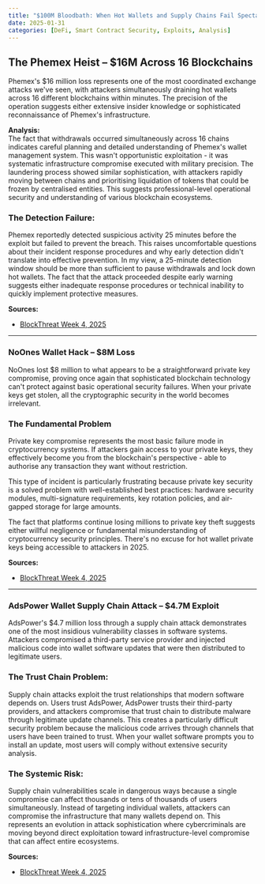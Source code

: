 ```yaml
---
title: "$100M Bloodbath: When Hot Wallets and Supply Chains Fail Spectacularly"
date: 2025-01-31
categories: [DeFi, Smart Contract Security, Exploits, Analysis]
---
```


## The Phemex Heist – $16M Across 16 Blockchains

Phemex's $16 million loss represents one of the most coordinated exchange attacks we've seen, with attackers simultaneously draining hot wallets across 16 different blockchains within minutes. The precision of the operation suggests either extensive insider knowledge or sophisticated reconnaissance of Phemex's infrastructure.


**Analysis:**  
The fact that withdrawals occurred simultaneously across 16 chains indicates careful planning and detailed understanding of Phemex's wallet management system. This wasn't opportunistic exploitation - it was systematic infrastructure compromise executed with military precision.
The laundering process showed similar sophistication, with attackers rapidly moving between chains and prioritising liquidation of tokens that could be frozen by centralised entities. This suggests professional-level operational security and understanding of various blockchain ecosystems.

### The Detection Failure:
Phemex reportedly detected suspicious activity 25 minutes before the exploit but failed to prevent the breach. This raises uncomfortable questions about their incident response procedures and why early detection didn't translate into effective prevention.
In my view, a 25-minute detection window should be more than sufficient to pause withdrawals and lock down hot wallets. The fact that the attack proceeded despite early warning suggests either inadequate response procedures or technical inability to quickly implement protective measures.


**Sources:**  
- [BlockThreat Week 4, 2025](https://newsletter.blockthreat.io/p/blockthreat-week-4-2025?utm_source=substack&publication_id=8105&post_id=156072664&utm_medium=email&utm_content=share&utm_campaign=email-share&isFreemail=true&r=30d2a8&triedRedirect=true)

---

### NoOnes Wallet Hack – $8M Loss

NoOnes lost $8 million to what appears to be a straightforward private key compromise, proving once again that sophisticated blockchain technology can't protect against basic operational security failures. When your private keys get stolen, all the cryptographic security in the world becomes irrelevant.

### The Fundamental Problem
Private key compromise represents the most basic failure mode in cryptocurrency systems. If attackers gain access to your private keys, they effectively become you from the blockchain's perspective - able to authorise any transaction they want without restriction.

This type of incident is particularly frustrating because private key security is a solved problem with well-established best practices: hardware security modules, multi-signature requirements, key rotation policies, and air-gapped storage for large amounts.

The fact that platforms continue losing millions to private key theft suggests either willful negligence or fundamental misunderstanding of cryptocurrency security principles. There's no excuse for hot wallet private keys being accessible to attackers in 2025.


**Sources:**  
- [BlockThreat Week 4, 2025](https://newsletter.blockthreat.io/p/blockthreat-week-4-2025?utm_source=substack&publication_id=8105&post_id=156072664&utm_medium=email&utm_content=share&utm_campaign=email-share&isFreemail=true&r=30d2a8&triedRedirect=true)

---

### AdsPower Wallet Supply Chain Attack – $4.7M Exploit

AdsPower's $4.7 million loss through a supply chain attack demonstrates one of the most insidious vulnerability classes in software systems. Attackers compromised a third-party service provider and injected malicious code into wallet software updates that were then distributed to legitimate users.

### The Trust Chain Problem:
Supply chain attacks exploit the trust relationships that modern software depends on. Users trust AdsPower, AdsPower trusts their third-party providers, and attackers compromise that trust chain to distribute malware through legitimate update channels.
This creates a particularly difficult security problem because the malicious code arrives through channels that users have been trained to trust. When your wallet software prompts you to install an update, most users will comply without extensive security analysis.

### The Systemic Risk:
Supply chain vulnerabilities scale in dangerous ways because a single compromise can affect thousands or tens of thousands of users simultaneously. Instead of targeting individual wallets, attackers can compromise the infrastructure that many wallets depend on.
This represents an evolution in attack sophistication where cybercriminals are moving beyond direct exploitation toward infrastructure-level compromise that can affect entire ecosystems.

**Sources:**  
- [BlockThreat Week 4, 2025](https://newsletter.blockthreat.io/p/blockthreat-week-4-2025?utm_source=substack&publication_id=8105&post_id=156072664&utm_medium=email&utm_content=share&utm_campaign=email-share&isFreemail=true&r=30d2a8&triedRedirect=true)
